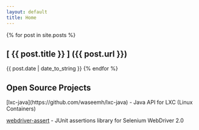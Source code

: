 ```yaml
---
layout: default
title: Home
---
```


{% for post in site.posts %}
   <h2> [ {{ post.title }} ] ({{ post.url }}) </h2> 
   <span class="post-date">{{ post.date | date_to_string }}</span>
{% endfor %}

<h2>Open Source Projects</h2>
[lxc-java](https://github.com/waseemh/lxc-java) - Java API for LXC (Linux Containers)

[webdriver-assert](https://github.com/waseemh/webdriver-assert) - JUnit assertions library for Selenium WebDriver 2.0
